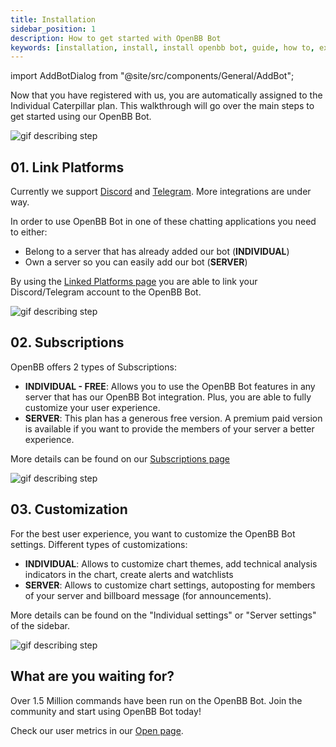 ```yaml
---
title: Installation
sidebar_position: 1
description: How to get started with OpenBB Bot
keywords: [installation, install, install openbb bot, guide, how to, explanation, openbb bot, openbb, discord, telegram,]
---
```


import AddBotDialog from "@site/src/components/General/AddBot";

Now that you have registered with us, you are automatically assigned to the Individual Caterpillar plan. This walkthrough will go over the main steps to get started using our OpenBB Bot.

<div className="flex justify-center h-full w-[800px] rounded-r-[4px]">
  <img
    className="h-full object-cover"
    alt="gif describing step"
    src="https://openbb-web-assets.s3.amazonaws.com/docusaurus-openbb-bot-walkthrough-gifs/page1.gif"
  />
</div>

<h2 className="tracking-widest uppercase text-lg lg:text-xl">
  01. Link Platforms
</h2>

Currently we support [Discord](https://openbb.co/bot-discord) and [Telegram](https://t.me/OpenBBBot?startgroup=addtogroup). More integrations are under way.

In order to use OpenBB Bot in one of these chatting applications you need to either:
<div>
  <ul>
    <li>
      Belong to a server that has already added our bot (<strong>INDIVIDUAL</strong>)
    </li>
    <li>
      Own a server so you can easily add our bot (<strong>SERVER</strong>)
    </li>
  </ul>
</div>

By using the [Linked Platforms page](https://my.openbb.co/app/bot/linked-platforms) you are able to link your Discord/Telegram account to the OpenBB Bot.

<div className="flex justify-center h-full w-[800px] rounded-r-[4px]">
  <img
    className="h-full object-cover"
    alt="gif describing step"
    src="https://openbb-web-assets.s3.amazonaws.com/docusaurus-openbb-bot-walkthrough-gifs/page2.gif"
  />
</div>

<h2 className="tracking-widest uppercase text-lg lg:text-xl">
  02. Subscriptions
</h2>

OpenBB offers 2 types of Subscriptions:
<div>
  <ul>
    <li>
      <strong>INDIVIDUAL - FREE</strong>: Allows you to use the OpenBB Bot features in any server that has our OpenBB Bot integration. Plus, you are able to fully customize your user experience.
    </li>
    <li>
      <strong>SERVER</strong>: This plan has a generous free version. A premium paid version is available if you want to provide the members of your server a better experience.
    </li>
  </ul>
</div>

More details can be found on our [Subscriptions page](https://my.openbb.co/app/bot/pricing)

<div className="flex justify-center h-full w-[800px] rounded-r-[4px]">
  <img
    className="h-full object-cover"
    alt="gif describing step"
    src="https://openbb-web-assets.s3.amazonaws.com/docusaurus-openbb-bot-walkthrough-gifs/page3.gif"
  />
</div>

<h2 className="tracking-widest uppercase text-lg lg:text-xl">
  03. Customization
</h2>

For the best user experience, you want to customize the OpenBB Bot settings. Different types of customizations:

<div className="flex">
  <ul>
    <li>
      <strong>INDIVIDUAL</strong>: Allows to customize chart themes, add technical analysis indicators in the chart, create alerts and watchlists
    </li>
    <li>
      <strong>SERVER</strong>: Allows to customize chart settings, autoposting for members of your server and billboard message (for announcements).
    </li>
  </ul>
</div>

More details can be found on the "Individual settings" or "Server settings" of the sidebar.

<div className="flex justify-center h-full w-[800px] rounded-r-[4px]">
  <img
    className="h-full object-cover"
    alt="gif describing step"
    src="https://openbb-web-assets.s3.amazonaws.com/docusaurus-openbb-bot-walkthrough-gifs/page4.gif"
  />
</div>

<h2 className="tracking-widest uppercase text-lg lg:text-xl">
  What are you waiting for?
</h2>

Over 1.5 Million commands have been run on the OpenBB Bot. Join the community and start using OpenBB Bot today!

Check our user metrics in our [Open page](https://openbb.co/open).

<AddBotDialog
/>
